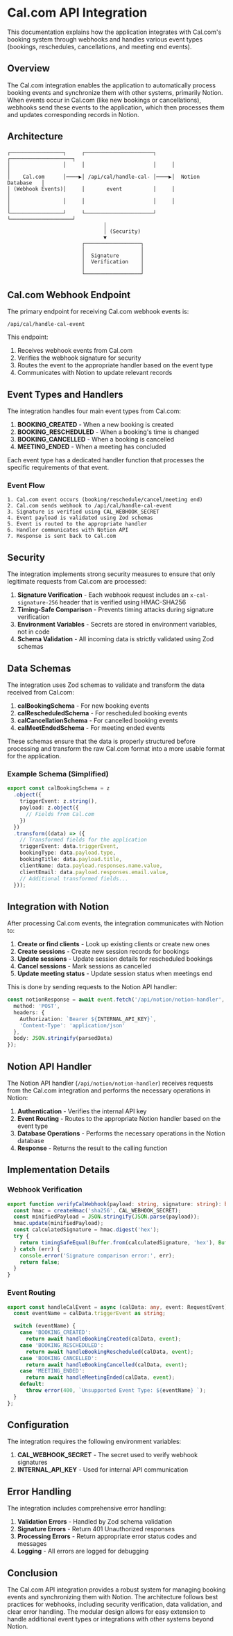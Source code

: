 # Cal.com API Integration

This documentation explains how the application integrates with Cal.com's booking system through webhooks and handles various event types (bookings, reschedules, cancellations, and meeting end events).

## Overview

The Cal.com integration enables the application to automatically process booking events and synchronize them with other systems, primarily Notion. When events occur in Cal.com (like new bookings or cancellations), webhooks send these events to the application, which then processes them and updates corresponding records in Notion.

## Architecture

```
┌─────────────────┐     ┌──────────────────────┐     ┌────────────────────┐
│                 │     │                      │     │                    │
│    Cal.com      │────▶│ /api/cal/handle-cal- │────▶│  Notion Database   │
│ (Webhook Events)│     │       event          │     │                    │
│                 │     │                      │     │                    │
└─────────────────┘     └──────────────────────┘     └────────────────────┘
                               │
                               │ (Security)
                               ▼
                        ┌──────────────────┐
                        │                  │
                        │  Signature       │
                        │  Verification    │
                        │                  │
                        └──────────────────┘
```

## Cal.com Webhook Endpoint

The primary endpoint for receiving Cal.com webhook events is:

```
/api/cal/handle-cal-event
```

This endpoint:
1. Receives webhook events from Cal.com
2. Verifies the webhook signature for security
3. Routes the event to the appropriate handler based on the event type
4. Communicates with Notion to update relevant records

## Event Types and Handlers

The integration handles four main event types from Cal.com:

1. **BOOKING_CREATED** - When a new booking is created
2. **BOOKING_RESCHEDULED** - When a booking's time is changed
3. **BOOKING_CANCELLED** - When a booking is cancelled
4. **MEETING_ENDED** - When a meeting has concluded

Each event type has a dedicated handler function that processes the specific requirements of that event.

### Event Flow

```
1. Cal.com event occurs (booking/reschedule/cancel/meeting end)
2. Cal.com sends webhook to /api/cal/handle-cal-event
3. Signature is verified using CAL_WEBHOOK_SECRET
4. Event payload is validated using Zod schemas
5. Event is routed to the appropriate handler
6. Handler communicates with Notion API
7. Response is sent back to Cal.com
```

## Security

The integration implements strong security measures to ensure that only legitimate requests from Cal.com are processed:

1. **Signature Verification** - Each webhook request includes an `x-cal-signature-256` header that is verified using HMAC-SHA256
2. **Timing-Safe Comparison** - Prevents timing attacks during signature verification
3. **Environment Variables** - Secrets are stored in environment variables, not in code
4. **Schema Validation** - All incoming data is strictly validated using Zod schemas

## Data Schemas

The integration uses Zod schemas to validate and transform the data received from Cal.com:

1. **calBookingSchema** - For new booking events
2. **calRescheduledSchema** - For rescheduled booking events
3. **calCancellationSchema** - For cancelled booking events
4. **calMeetEndedSchema** - For meeting ended events

These schemas ensure that the data is properly structured before processing and transform the raw Cal.com format into a more usable format for the application.

### Example Schema (Simplified)

```typescript
export const calBookingSchema = z
  .object({
    triggerEvent: z.string(),
    payload: z.object({
      // Fields from Cal.com
    })
  })
  .transform((data) => ({
    // Transformed fields for the application
    triggerEvent: data.triggerEvent,
    bookingType: data.payload.type,
    bookingTitle: data.payload.title,
    clientName: data.payload.responses.name.value,
    clientEmail: data.payload.responses.email.value,
    // Additional transformed fields...
  }));
```

## Integration with Notion

After processing Cal.com events, the integration communicates with Notion to:

1. **Create or find clients** - Look up existing clients or create new ones
2. **Create sessions** - Create new session records for bookings
3. **Update sessions** - Update session details for rescheduled bookings
4. **Cancel sessions** - Mark sessions as cancelled
5. **Update meeting status** - Update session status when meetings end

This is done by sending requests to the Notion API handler:

```typescript
const notionResponse = await event.fetch('/api/notion/notion-handler', {
  method: 'POST',
  headers: {
    Authorization: `Bearer ${INTERNAL_API_KEY}`,
    'Content-Type': 'application/json'
  },
  body: JSON.stringify(parsedData)
});
```

## Notion API Handler

The Notion API handler (`/api/notion/notion-handler`) receives requests from the Cal.com integration and performs the necessary operations in Notion:

1. **Authentication** - Verifies the internal API key
2. **Event Routing** - Routes to the appropriate Notion handler based on the event type
3. **Database Operations** - Performs the necessary operations in the Notion database
4. **Response** - Returns the result to the calling function

## Implementation Details

### Webhook Verification

```typescript
export function verifyCalWebhook(payload: string, signature: string): boolean {
  const hmac = createHmac('sha256', CAL_WEBHOOK_SECRET);
  const minifiedPayload = JSON.stringify(JSON.parse(payload));
  hmac.update(minifiedPayload);
  const calculatedSignature = hmac.digest('hex');
  try {
    return timingSafeEqual(Buffer.from(calculatedSignature, 'hex'), Buffer.from(signature, 'hex'));
  } catch (err) {
    console.error('Signature comparison error:', err);
    return false;
  }
}
```

### Event Routing

```typescript
export const handleCalEvent = async (calData: any, event: RequestEvent) => {
  const eventName = calData.triggerEvent as string;

  switch (eventName) {
    case 'BOOKING_CREATED':
      return await handleBookingCreated(calData, event);
    case 'BOOKING_RESCHEDULED':
      return await handleBookingRescheduled(calData, event);
    case 'BOOKING_CANCELLED':
      return await handleBookingCancelled(calData, event);
    case 'MEETING_ENDED':
      return await handleMeetingEnded(calData, event);
    default:
      throw error(400, `Unsupported Event Type: ${eventName} `);
  }
};
```

## Configuration

The integration requires the following environment variables:

1. **CAL_WEBHOOK_SECRET** - The secret used to verify webhook signatures
2. **INTERNAL_API_KEY** - Used for internal API communication

## Error Handling

The integration includes comprehensive error handling:

1. **Validation Errors** - Handled by Zod schema validation
2. **Signature Errors** - Return 401 Unauthorized responses
3. **Processing Errors** - Return appropriate error status codes and messages
4. **Logging** - All errors are logged for debugging

## Conclusion

The Cal.com API integration provides a robust system for managing booking events and synchronizing them with Notion. The architecture follows best practices for webhooks, including security verification, data validation, and clear error handling. The modular design allows for easy extension to handle additional event types or integrations with other systems beyond Notion.